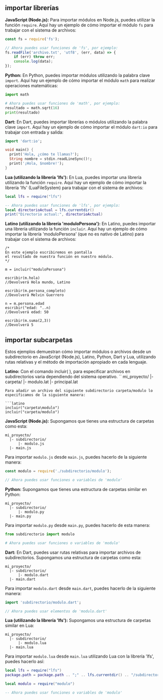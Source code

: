 ## importar librerías 

**JavaScript (Node.js):**
Para importar módulos en Node.js, puedes utilizar la función `require`. Aquí hay un ejemplo de cómo importar el módulo `fs` para trabajar con el sistema de archivos:

```javascript
const fs = require('fs');

// Ahora puedes usar funciones de 'fs', por ejemplo:
fs.readFile('archivo.txt', 'utf8', (err, data) => {
    if (err) throw err;
    console.log(data);
});
```

**Python:**
En Python, puedes importar módulos utilizando la palabra clave `import`. Aquí hay un ejemplo de cómo importar el módulo `math` para realizar operaciones matemáticas:

```python
import math

# Ahora puedes usar funciones de 'math', por ejemplo:
resultado = math.sqrt(16)
print(resultado)
```

**Dart:**
En Dart, puedes importar librerías o módulos utilizando la palabra clave `import`. Aquí hay un ejemplo de cómo importar el módulo `dart:io` para trabajar con entrada y salida:

```dart
import 'dart:io';

void main() {
  print('Hola, ¿cómo te llamas?');
  String nombre = stdin.readLineSync()!;
  print('¡Hola, $nombre!');
}
```

**Lua (utilizando la librería 'lfs'):**
En Lua, puedes importar una librería utilizando la función `require`. Aquí hay un ejemplo de cómo importar la librería 'lfs' (LuaFileSystem) para trabajar con el sistema de archivos:

```lua
local lfs = require("lfs")

-- Ahora puedes usar funciones de 'lfs', por ejemplo:
local directorioActual = lfs.currentdir()
print("Directorio actual:", directorioActual)
```

**Latino (utilizando la librería 'moduloPersona'):**
En Latino, puedes importar una librería utilizando la función `incluir`. Aquí hay un ejemplo de cómo importar la librería 'moduloPersona' (que no es nativo de Latino) para trabajar con el sistema de archivos:

```latino
/*
En este ejemplo escribiremos en pantalla
el resultado de nuestra función en nuestro módulo.
*/

m = incluir("moduloPersona")

escribir(m.hola)                   
//Devolverá Hola mundo, Latino

escribir(m.persona_completo)       
//Devolverá Melvin Guerrero

n = m.persona.edad
escribir("edad: "..n)              
//Devolverá edad: 50

escribir(m.suma(2,3))             
//Devolverá 5
```

## importar subcarpetas 
Estos ejemplos demuestran cómo importar módulos o archivos desde un subdirectorio en JavaScript (Node.js), Latino, Python, Dart y Lua, utilizando rutas relativas y el método de importación apropiado en cada lenguaje.

**Latino:**
Con el comando incluir( ), para especificar archivos en subdirectorios varia dependiendo del sistema operativo.
``
mi_proyecto/
  |- carpeta/
      |- modulo.lat
  |- principal.lat
```
Para añadir un archivo del siguiente subdirectorio carpeta/modulo lo especificamos de la siguiente manera:

```latino
incluir("carpeta\modulo")     
incluir("carpeta/modulo")
```

**JavaScript (Node.js):**
Supongamos que tienes una estructura de carpetas como esta:
```
mi_proyecto/
  |- subdirectorio/
      |- modulo.js
  |- main.js
```

Para importar `modulo.js` desde `main.js`, puedes hacerlo de la siguiente manera:

```javascript
const modulo = require('./subdirectorio/modulo');

// Ahora puedes usar funciones o variables de 'modulo'
```

**Python:**
Supongamos que tienes una estructura de carpetas similar en Python:
```
mi_proyecto/
  |- subdirectorio/
      |- modulo.py
  |- main.py
```

Para importar `modulo.py` desde `main.py`, puedes hacerlo de esta manera:

```python
from subdirectorio import modulo

# Ahora puedes usar funciones o variables de 'modulo'
```

**Dart:**
En Dart, puedes usar rutas relativas para importar archivos de subdirectorios. Supongamos una estructura de carpetas como esta:
```
mi_proyecto/
  |- subdirectorio/
      |- modulo.dart
  |- main.dart
```

Para importar `modulo.dart` desde `main.dart`, puedes hacerlo de la siguiente manera:

```dart
import 'subdirectorio/modulo.dart';

// Ahora puedes usar elementos de 'modulo.dart'
```

**Lua (utilizando la librería 'lfs'):**
Supongamos una estructura de carpetas similar en Lua:
```
mi_proyecto/
  |- subdirectorio/
      |- modulo.lua
  |- main.lua
```

Para importar `modulo.lua` desde `main.lua` utilizando Lua con la librería 'lfs', puedes hacerlo así:

```lua
local lfs = require("lfs")
package.path = package.path .. ";" .. lfs.currentdir() .. "/subdirectorio/?.lua"

local modulo = require("modulo")

-- Ahora puedes usar funciones o variables de 'modulo'
```

